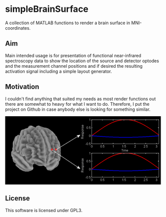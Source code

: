 # simpleBrainSurface
A collection of MATLAB functions to render a brain surface in MNI-coordinates.

## Aim
Main intended usage is for presentation of functional near-infrared spectroscopy data to show the
location of the source and detector optodes and the measurement channel positions and if desired the resulting activation signal including a simple layout generator.

## Motivation
I couldn't find anything that suited my needs as most render functions out there are somewhat to heavy for what I want to do. Therefore, I put the project on Github in case anybody else is looking for something similar.


![Screenshot](screenshot/example.png?raw=true "Simple Brain Surface")

## License
This software is licensed under GPL3.
